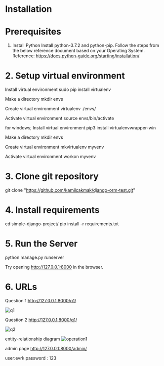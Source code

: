 # Installation

# Prerequisites

1. Install Python
Install python-3.7.2 and python-pip. Follow the steps from the below reference document based on your Operating System. Reference: https://docs.python-guide.org/starting/installation/

# 2. Setup virtual environment

Install virtual environment
sudo pip install virtualenv

Make a directory
mkdir envs

Create virtual environment
virtualenv ./envs/

Activate virtual environment
source envs/bin/activate

for windows;
Install virtual environment
pip3 install virtualenvwrapper-win

Make a directory
mkdir envs

Create virtual environment
mkvirtualenv myvenv

Activate virtual environment
workon myvenv


# 3. Clone git repository
git clone "https://github.com/kamilcakmak/django-orm-test.git"

# 4. Install requirements
cd simple-django-project/
pip install -r requirements.txt

# 5. Run the Server
python manage.py runserver

Try opening http://127.0.0.1:8000 in the browser.

# 6. URLs
Question 1
http://127.0.0.1:8000/q1/

![q1](https://user-images.githubusercontent.com/71510521/167818334-8e43707a-42bf-44ee-ab30-e6307a488602.PNG)

Question 2
http://127.0.0.1:8000/q1/

![q2](https://user-images.githubusercontent.com/71510521/167818569-840ffb94-dfc9-4ba5-b66c-71d6ed03c6c6.PNG)

entity-relationship diagram
![operation1](https://user-images.githubusercontent.com/71510521/167818662-c6e7322e-a409-4cd0-a42a-757596c6139a.png)

admin page
http://127.0.0.1:8000/admin/

user:evrk
password : 123





